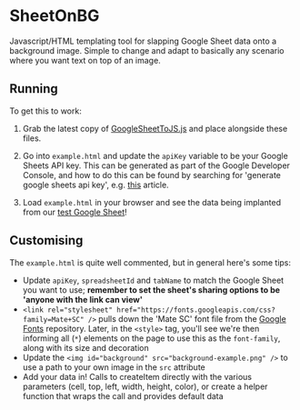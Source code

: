 # SheetOnBG
 
Javascript/HTML templating tool for slapping Google Sheet data onto a background image.
Simple to change and adapt to basically any scenario where you want text on top of an image.

## Running
To get this to work:

1) Grab the latest copy of [GoogleSheetToJS.js](https://github.com/GrandyB/GoogleSheetToJS/blob/master/GoogleSheetToJS.js) and place alongside these files.

1) Go into `example.html` and update the `apiKey` variable to be your Google Sheets API key. This can be generated as part of the Google Developer Console, and how to do this can be found by searching for 'generate google sheets api key', e.g. [this](https://handsondataviz.org/google-sheets-api-key.html) article.

1) Load `example.html` in your browser and see the data being implanted from our [test Google Sheet](https://docs.google.com/spreadsheets/d/1qgS3X_KYOuY3sS0Wu_AV5FOyC02mTGGvKi-kR3sH_QI/edit?usp=sharing)!

## Customising
The `example.html` is quite well commented, but in general here's some tips:

- Update `apiKey`, `spreadsheetId` and `tabName` to match the Google Sheet you want to use; **remember to set the sheet's sharing options to be 'anyone with the link can view'**
- `<link rel="stylesheet" href="https://fonts.googleapis.com/css?family=Mate+SC" />` pulls down the 'Mate SC' font file from the [Google Fonts](https://fonts.google.com/) repository. Later, in the `<style>` tag, you'll see we're then informing all (`*`) elements on the page to use this as the `font-family`, along with its size and decoration
- Update the `<img id="background" src="background-example.png" />` to use a path to your own image in the `src` attribute
- Add your data in! Calls to createItem directly with the various parameters (cell, top, left, width, height, color), or create a helper function that wraps the call and provides default data
